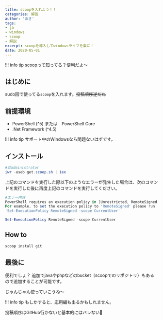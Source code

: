 ```yaml
---
title: scoopを入れよう！！
categories: 解説
author: 'あき'
tags:
- ja
- windows
- scoop
- 解説
excerpt: scoopを導入してwindowsライフを楽に！
date: 2020-05-01
---
```


<!-- markdownlint-disable MD033 -->

<!-- more -->

!!! info tip
    scoopって知ってる？便利だよ～


<!-- toc -->

## はじめに

sudo回で使ってる``scoop``を入れます。~~投稿順序逆だね~~

## 前提環境

- PowerShell (^5) または　PowerShell Core
- .Net Framework (^4.5)

!!! info tip
    サポート中のWindowsなら問題ないはずです。


## インストール

```powershell
#非administrator
iwr -useb get.scoop.sh | iex
```

上記のコマンドを実行した際以下のようなエラーが発生した場合は、次のコマンドを実行した後に再度上記のコマンドを実行してください。

```powershell
#エラー内容
PowerShell requires an execution policy in [Unrestricted, RemoteSigned, ByPass] to run Scoop.
For example, to set the execution policy to 'RemoteSigned' please run :
'Set-ExecutionPolicy RemoteSigned -scope CurrentUser'
```

```powershell
Set-ExecutionPolicy RemoteSigned -scope CurrentUser
```

## How to

```powershell
scoop install git
```

## 最後に

便利でしょ？
追加でjavaやphpなどのbucket（scoopでのリポジトリ）もあるので追加することが可能です。

じゃんじゃん使っていこうね～

!!! info tip
    もしかすると、応用編も出るかもしれません。

~~<div v-twemoji>投稿順序はGitHub行かないと基本的にはバレない:thinking:</div>~~
